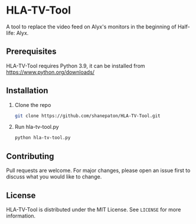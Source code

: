 # HLA-TV-Tool
A tool to replace the video feed on Alyx's monitors in the beginning of Half-life: Alyx.

<!-- PREREQUISITES -->
## Prerequisites
HLA-TV-Tool requires Python 3.9, it can be installed from https://www.python.org/downloads/

<!-- INSTALLATION -->
## Installation
1. Clone the repo
   ```sh
   git clone https://github.com/shanepaton/HLA-TV-Tool.git
   `````
2. Run hla-tv-tool.py
   ```sh
   python hla-tv-tool.py
   ```
   
<!-- CONTRIBUTING -->
## Contributing
Pull requests are welcome. For major changes, please open an issue first to discuss what you would like to change.

<!-- LICENSE -->
## License

HLA-TV-Tool is distributed under the MIT License. See `LICENSE` for more information.
